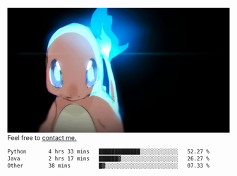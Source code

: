 [gif]: https://raw.githubusercontent.com/uysalserkan/uysalserkan/master/charmander-2.gif

![gif]
Feel free to [contact me.](mailto:uysalserkan08@gmail.com)
<!--
<div align="center">
<p>Profile Visitor Counter</p>
<img src="https://profile-counter.glitch.me/uysalserkan/count.svg" alt="hit counter" align="center">
</div>
-->
<!--START_SECTION:waka-->

```text
Python       4 hrs 33 mins   █████████████░░░░░░░░░░░░   52.27 %
Java         2 hrs 17 mins   ██████▓░░░░░░░░░░░░░░░░░░   26.27 %
Other        38 mins         █▓░░░░░░░░░░░░░░░░░░░░░░░   07.33 %
```

<!--END_SECTION:waka-->

